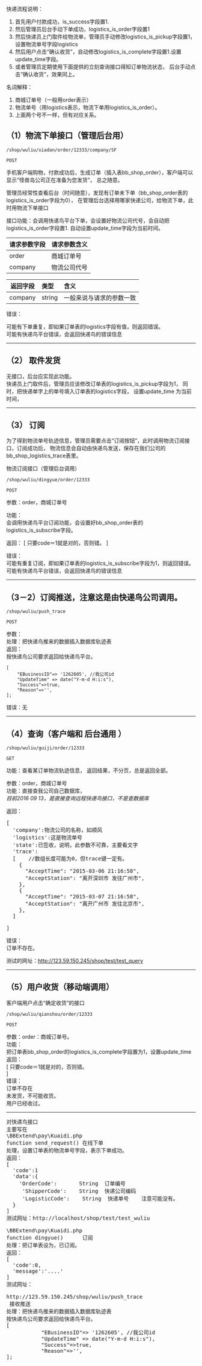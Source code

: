 快递流程说明：  
  
1. 首先用户付款成功，is_success字段置1.  
1. 然后管理员后台手动下单成功，logistics_is_order字段置1  
1. 然后快递员上门取件给物流单，管理员手动修改logistics_is_pickup字段置1，设置物流单号字段logistics  
1. 然后用户点击“确认收货”，自动修改logistics_is_complete字段置1.设置update_time字段。  
1. 或者管理员定期使用下面提供的立刻查询接口得知订单物流状态， 后台手动点击“确认收货”，效果同上。  

名词解释：

1. 商城订单号（一般用order表示）
1. 物流单号（用logistics表示，物流下单用logistics_is_order）。
1. 上面两个号不一样，但有对应关系。


## （1）物流下单接口（管理后台用）
~~~
/shop/wuliu/xiadan/order/12333/company/SF
~~~
~~~
POST
~~~

手机客户端购物，付款成功后，生成订单（插入表bb_shop_order），客户端可以显示“怪兽岛公司正在准备为您发货”，
总之随意。

管理员经常性查看后台（时间随意），发现有订单未下单（bb_shop_order表的logistics_is_order字段为0），
在管理后台选择用哪家快递公司，给物流下单，此时用物流下单接口  

接口功能：会调用快递鸟平台下单，会设置好物流公司代号，会自动把logistics_is_order字段置1.
   自动设置update_time字段为当前时间。

| 请求参数字段        | 请求参数含义  |
| -------- |:------|
|order| 商城订单号 |
|company | 物流公司代号|

| 返回字段        | 类型 |含义  |
| -------- |:------|:------|
| company | string |一般来说与请求的参数一致  |

错误：

可能有下单重复，即如果订单表的logistics字段有值，则返回错误。  
可能有快递鸟平台错误，会返回快递鸟的错误信息

----

## （2） 取件发货
无接口，后台应实现此功能。  
快递员上门取件后，管理员应该修改订单表的logistics_is_pickup字段为1，
同时，把快递单字上的单号填入订单表的logistics字段，
设置update_time 为当前时间，

----


## （3） 订阅
为了得到物流单号轨迹信息，管理员需要点击“订阅按钮”，此时调用物流订阅接口，订阅成功后，
物流信息会自动由快递鸟发送，保存在我们公司的bb_shop_logistics_trace表里。

物流订阅接口（管理后台调用）   
~~~
/shop/wuliu/dingyue/order/12333
~~~
~~~
POST
~~~

参数：order，商城订单号

功能：  
会调用快递鸟平台订阅功能，会设置好bb_shop_order表的logistics_is_subscribe字段。

返回：
[
  只要code＝1就是对的，否则错。
]

错误：  
可能有重复订阅，即如果订单表的logistics_is_subscribe字段为1，则返回错误。  
可能有快递鸟平台错误，会返回快递鸟的错误信息  

----

## （3－2）订阅推送，注意这是由快递鸟公司调用。
~~~
/shop/wuliu/push_trace
~~~
~~~
POST
~~~

参数：  
处理：把快递鸟推来的数据插入数据库轨迹表  
返回：  
按快递鸟公司要求返回给快递鸟平台。
  
    [
        "EBusinessID"=> '1262605', //我公司id
        "UpdateTime" => date("Y-m-d H:i:s"),
        "Success"=>true,
        "Reason"=>'',
    ];
错误：无  

----


## （4）查询（客户端和 后台通用 ）
~~~
/shop/wuliu/guiji/order/12333
~~~
~~~
GET
~~~

功能：查看某订单物流轨迹信息，  返回结果，不分页，总是返回全部。

参数：order，商城订单号  
功能：直接查我公司自己数据库，  
*目前2016 09 13，是直接查询远程快递鸟接口，不是查数据库*

返回：
<pre>
[
  'company':物流公司的名称，如顺风
  'logistics':这是物流单号
  'state':已签收，说明，此参数不可靠，主要看文字
  'trace':
  [    //数组长度可能为0，但trace键一定有。
    {
      "AcceptTime": "2015-03-06 21:16:58",
      "AcceptStation": "离开深圳市 发往广州市",
    },
    {
      "AcceptTime": "2015-03-07 21:16:58",
      "AcceptStation": "离开广州市 发往北京市",
    },
  ]

]
</pre>
错误：  
订单不存在。  

测试的网址：http://123.59.150.245/shop/test/test_query

----


## （5）用户收货（移动端调用）

客户端用户点击“确定收货”的接口  
~~~
/shop/wuliu/qianshou/order/12333
~~~
~~~
POST
~~~

参数：order：商城订单号。  
功能：  
把订单表bb_shop_order的logistics_is_complete字段置为1，设置update_time  
返回：  
[
  只要code＝1就是对的，否则错。  
]  
错误：  
订单不存在  
未发货，不可能收货。  
用户已经收过。  

----


<pre>
对快递鸟接口
主要写在
\BBExtend\pay\Kuaidi.php
function send_request() 在线下单
处理，设置订单表的物流单号字段，表示下单成功。
返回：
[
  'code':1
  'data':{
    'OrderCode':       String  订单编号    
     'ShipperCode':    String  快递公司编码 
     'LogisticCode':    String  快递单号    注意可能没有。
  }
]
测试网址：http://localhost/shop/test/test_wuliu

\BBExtend\pay\Kuaidi.php
function dingyue()      订阅
处理：把订单表设为，已订阅。
返回：
[
  'code':0,
  'message':'....'
]
测试网址：

http://123.59.150.245/shop/wuliu/push_trace
 接收推送
处理：把快递鸟推来的数据插入数据库轨迹表
按快递鸟公司要求返回给快递鸟平台。
[
           "EBusinessID"=> '1262605', //我公司id
           "UpdateTime" => date("Y-m-d H:i:s"),
           "Success"=>true,
           "Reason"=>'',
];
</pre>


